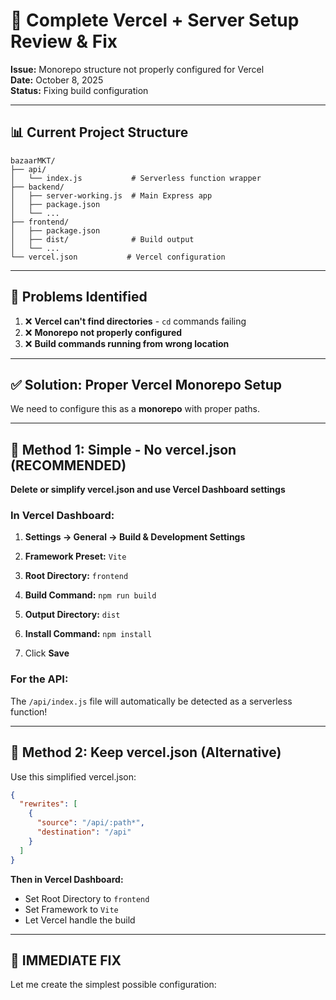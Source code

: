 # 🔧 Complete Vercel + Server Setup Review & Fix

**Issue:** Monorepo structure not properly configured for Vercel  
**Date:** October 8, 2025  
**Status:** Fixing build configuration

---

## 📊 Current Project Structure

```
bazaarMKT/
├── api/
│   └── index.js           # Serverless function wrapper
├── backend/
│   ├── server-working.js  # Main Express app
│   ├── package.json
│   └── ...
├── frontend/
│   ├── package.json
│   ├── dist/              # Build output
│   └── ...
└── vercel.json           # Vercel configuration
```

---

## 🚨 Problems Identified

1. ❌ **Vercel can't find directories** - `cd` commands failing
2. ❌ **Monorepo not properly configured**
3. ❌ **Build commands running from wrong location**

---

## ✅ Solution: Proper Vercel Monorepo Setup

We need to configure this as a **monorepo** with proper paths.

---

## 🔧 Method 1: Simple - No vercel.json (RECOMMENDED)

**Delete or simplify vercel.json and use Vercel Dashboard settings**

### In Vercel Dashboard:

1. **Settings → General → Build & Development Settings**

2. **Framework Preset:** `Vite`

3. **Root Directory:** `frontend`

4. **Build Command:** `npm run build`

5. **Output Directory:** `dist`

6. **Install Command:** `npm install`

7. Click **Save**

### For the API:

The `/api/index.js` file will automatically be detected as a serverless function!

---

## 🔧 Method 2: Keep vercel.json (Alternative)

Use this simplified vercel.json:

```json
{
  "rewrites": [
    {
      "source": "/api/:path*",
      "destination": "/api"
    }
  ]
}
```

**Then in Vercel Dashboard:**
- Set Root Directory to `frontend`
- Set Framework to `Vite`
- Let Vercel handle the build

---

## 🎯 IMMEDIATE FIX

Let me create the simplest possible configuration:

